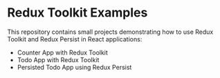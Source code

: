 # Redux Toolkit Examples

This repository contains small projects demonstrating how to use Redux Toolkit and Redux Persist in React applications:

- Counter App with Redux Toolkit
- Todo App with Redux Toolkit
- Persisted Todo App using Redux Persist
